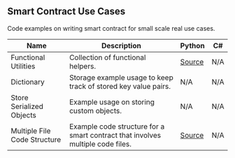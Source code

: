 ## Smart Contract Use Cases

Code examples on writing smart contract for small scale real use cases.

| Name | Description | Python | C#
| --- | --- | --- | ---
| Functional Utilities | Collection of functional helpers. | [Source](../use-cases/python/functional_utilities/functional_utilities.py) | N/A
| Dictionary | Storage example usage to keep track of stored key value pairs. | N/A | N/A
| Store Serialized Objects | Example usage on storing custom objects. | N/A | N/A
| Multiple File Code Structure | Example code structure for a smart contract that involves multiple code files. | [Source](../use-cases/python/multi_file_structure/main.py) | N/A
